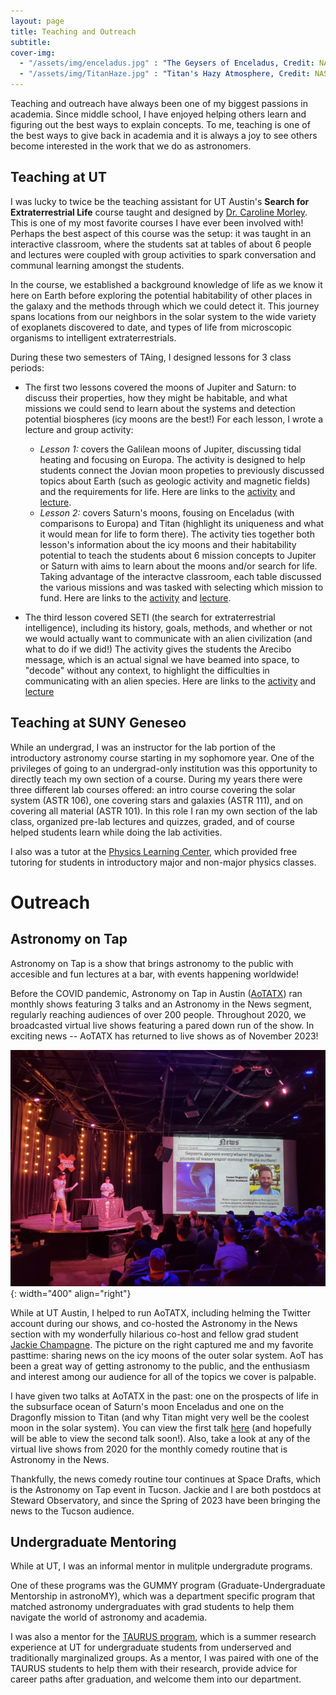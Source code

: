```yaml
---
layout: page
title: Teaching and Outreach
subtitle:
cover-img:
  - "/assets/img/enceladus.jpg" : "The Geysers of Enceladus, Credit: NASA/JPL-Caltech/SSI"
  - "/assets/img/TitanHaze.jpg" : "Titan's Hazy Atmosphere, Credit: NASA/JPL-Caltech/SSI"
---
```


Teaching and outreach have always been one of my biggest passions in academia. Since middle school, I have enjoyed helping others learn and figuring out the best ways to explain concepts. To me, teaching is one of the best ways to give back in academia and it is always a joy to see others become interested in the work that we do as astronomers.

## Teaching at UT

I was lucky to twice be the teaching assistant for UT Austin's **Search for Extraterrestrial Life** course taught and designed by [Dr. Caroline Morley](https://carolinemorley.com). This is one of my most favorite courses I have ever been involved with! Perhaps the best aspect of this course was the setup: it was taught in an interactive classroom, where the students sat at tables of about 6 people and lectures were coupled with group activities to spark conversation and communal learning amongst the students.

In the course, we established a background knowledge of life as we know it here on Earth before exploring the potential habitability of other places in the galaxy and the methods through which we could detect it. This journey spans locations from our neighbors in the solar system to the wide variety of exoplanets discovered to date, and types of life from microscopic organisms to intelligent extraterrestrials.

During these two semesters of TAing, I designed lessons for 3 class periods:
  + The first two lessons covered the moons of Jupiter and Saturn: to discuss their properties, how they might be habitable, and what missions we could send to learn about the systems and detection potential biospheres (icy moons are the best!) For each lesson, I wrote a lecture and group activity:
    + *Lesson 1:* covers the Galilean moons of Jupiter, discussing tidal heating and focusing on Europa. The activity is designed to help students connect the Jovian moon propeties to previously discussed topics about Earth (such as geologic activity and magnetic fields) and the requirements for life. Here are links to the [activity](/assets/pubs/jovianmoons_activity.pdf) and [lecture](/assets/pubs/jovianmoons_lecture.pdf).
    + *Lesson 2:* covers Saturn's moons, fousing on Enceladus (with comparisons to Europa) and Titan (highlight its uniqueness and what it would mean for life to form there). The activity ties together both lesson's information about the icy moons and their habitability potential to teach the students about 6 mission concepts to Jupiter or Saturn with aims to learn about the moons and/or search for life. Taking advantage of the interactve classroom, each table discussed the various missions and was tasked with selecting which mission to fund. Here are links to the [activity](/assets/pubs/jovianmissions_activity.pdf) and [lecture](/assets/pubs/jovianmissions_lecture.pdf).

  + The third lesson covered SETI (the search for extraterrestrial intelligence), including its history, goals, methods, and whether or not we would actually want to communicate with an alien civilization (and what to do if we did!) The activity gives the students the Arecibo message, which is an actual signal we have beamed into space, to "decode" without any context, to highlight the difficulties in communicating with an alien species. 
  Here are links to the [activity](/assets/pubs/setimessage_activity.pdf) and [lecture](/assets/pubs/seti_lecture.pdf)

## Teaching at SUNY Geneseo

While an undergrad, I was an instructor for the lab portion of the introductory astronomy course starting in my sophomore year. One of the privileges of going to an undergrad-only institution was this opportunity to directly teach my own section of a course. During my years there were three different lab courses offered: an intro course covering the solar system (ASTR 106), one covering stars and galaxies (ASTR 111), and on covering all material (ASTR 101). In this role I ran my own section of the lab class, organized pre-lab lectures and quizzes, graded, and of course helped students learn while doing the lab activities.

I also was a tutor at the [Physics Learning Center](https://www.geneseo.edu/~pogo/PLC/Tutors.htm), which provided free tutoring for students in introductory major and non-major physics classes.

# Outreach

## Astronomy on Tap

Astronomy on Tap is a show that brings astronomy to the public with accesible and fun lectures at a bar, with events happening worldwide!

Before the COVID pandemic, Astronomy on Tap in Austin ([AoTATX](https://www.aotatx.org)) ran monthly shows featuring 3 talks and an Astronomy in the News segment, regularly reaching audiences of over 200 people. Throughout 2020, we broadcasted virtual live shows featuring a pared down run of the show. In exciting news -- AoTATX has returned to live shows as of November 2023!

![AoTATX News](/assets/img/aot_news.jpeg){: width="400" align="right"}

While at UT Austin, I helped to run AoTATX, including helming the Twitter account during our shows, and co-hosted the Astronomy in the News section with my wonderfully hilarious co-host and fellow grad student [Jackie Champagne](http://jackiechampagne.com). The picture on the right captured me and my favorite pasttime: sharing news on the icy moons of the outer solar system. AoT has been a great way of getting astronomy to the public, and the enthusiasm and interest among our audience for all of the topics we cover is palpable.

I have given two talks at AoTATX in the past: one on the prospects of life in the subsurface ocean of Saturn's moon Enceladus and one on the Dragonfly mission to Titan (and why Titan might very well be the coolest moon in the solar system). You can view the first talk [here](https://www.youtube.com/watch?v=bVnOff4VTcU) (and hopefully will be able to view the second talk soon!). Also, take a look at any of the virtual live shows from 2020 for the monthly comedy routine that is Astronomy in the News.

Thankfully, the news comedy routine tour continues at Space Drafts, which is the Astronomy on Tap event in Tucson. Jackie and I are both postdocs at Steward Observatory, and since the Spring of 2023 have been bringing the news to the Tucson audience.

<!-- <iframe width="560" height="315" src="https://www.youtube.com/watch?v=bVnOff4VTcU"  frameborder="0"  allow="autoplay; encrypted-media" allowfullscreen></iframe> -->

## Undergraduate Mentoring

While at UT, I was an informal mentor in mulitple undergradute programs.

One of these programs was the GUMMY program (Graduate-Undergraduate Mentorship in astronoMY), which was a department specific program that matched astronomy undergraduates with grad students to help them navigate the world of astronomy and academia.

I was also a mentor for the [TAURUS program](https://sites.cns.utexas.edu/taurus/home), which is a summer research experience at UT for undergraduate students from underserved and traditionally marginalized groups. As a mentor, I was paired with one of the TAURUS students to help them with their research, provide advice for career paths after graduation, and welcome them into our department.




